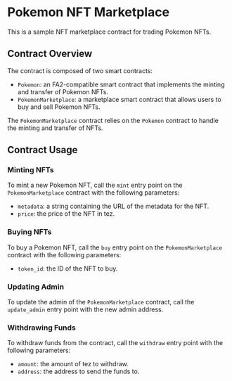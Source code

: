 # Pokemon NFT Marketplace

This is a sample NFT marketplace contract for trading Pokemon NFTs.

## Contract Overview

The contract is composed of two smart contracts:
- `Pokemon`: an FA2-compatible smart contract that implements the minting and transfer of Pokemon NFTs.
- `PokemonMarketplace`: a marketplace smart contract that allows users to buy and sell Pokemon NFTs.

The `PokemonMarketplace` contract relies on the `Pokemon` contract to handle the minting and transfer of NFTs.

## Contract Usage

### Minting NFTs

To mint a new Pokemon NFT, call the `mint` entry point on the `PokemonMarketplace` contract with the following parameters:
- `metadata`: a string containing the URL of the metadata for the NFT.
- `price`: the price of the NFT in tez.

### Buying NFTs

To buy a Pokemon NFT, call the `buy` entry point on the `PokemonMarketplace` contract with the following parameters:
- `token_id`: the ID of the NFT to buy.

### Updating Admin

To update the admin of the `PokemonMarketplace` contract, call the `update_admin` entry point with the new admin address.

### Withdrawing Funds

To withdraw funds from the contract, call the `withdraw` entry point with the following parameters:
- `amount`: the amount of tez to withdraw.
- `address`: the address to send the funds to.

